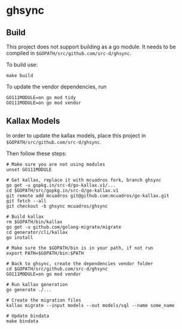 # ghsync

## Build

This project does not support building as a go module. It needs to be compiled in `$GOPATH/src/github.com/src-d/ghsync`.

To build use:

```shell
make build
```

To update the vendor dependencies, run 

```shell
GO111MODULE=on go mod tidy
GO111MODULE=on go mod vendor
```

## Kallax Models

In order to update the kallax models, place this project in `$GOPATH/src/github.com/src-d/ghsync`.

Then follow these steps:

```shell
# Make sure you are not using modules
unset GO111MODULE

# Get kallax, replace it with mcuadros fork, branch ghsync
go get -u gopkg.in/src-d/go-kallax.v1/...
cd $GOPATH/src/gopkg.in/src-d/go-kallax.v1
git remote add mcuadros git@github.com:mcuadros/go-kallax.git
git fetch --all
git checkout -b ghsync mcuadros/ghsync

# Build kallax
rm $GOPATH/bin/kallax
go get -u github.com/golang-migrate/migrate
cd generator/cli/kallax
go install

# Make sure the $GOPATH/bin is in your path, if not run
export PATH=$GOPATH/bin:$PATH

# Back to ghsync, create the dependencies vendor folder
cd $GOPATH/src/github.com/src-d/ghsync
GO111MODULE=on go mod vendor

# Run kallax generation
go generate ./...

# Create the migration files
kallax migrate --input models --out models/sql --name some_name

# Update bindata
make bindata
```
